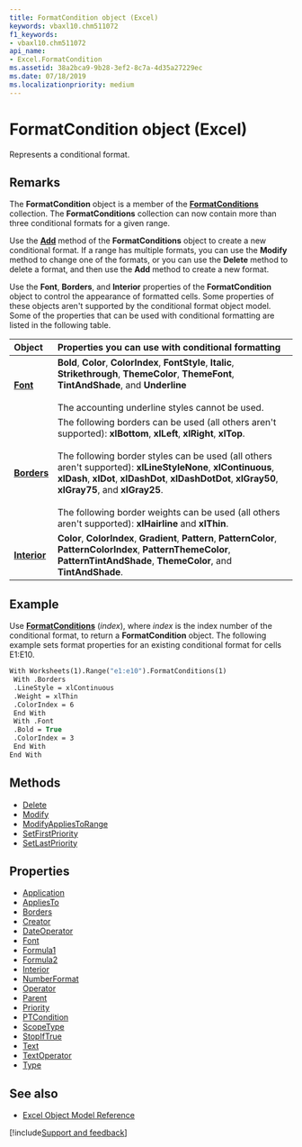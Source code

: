 ```yaml
---
title: FormatCondition object (Excel)
keywords: vbaxl10.chm511072
f1_keywords:
- vbaxl10.chm511072
api_name:
- Excel.FormatCondition
ms.assetid: 38a2bca9-9b28-3ef2-8c7a-4d35a27229ec
ms.date: 07/18/2019
ms.localizationpriority: medium
---
```



# FormatCondition object (Excel)

Represents a conditional format.


## Remarks

The **FormatCondition** object is a member of the **[FormatConditions](Excel.FormatConditions.md)** collection. The **FormatConditions** collection can now contain more than three conditional formats for a given range.

Use the **[Add](Excel.FormatConditions.Add.md)** method of the **FormatConditions** object to create a new conditional format. If a range has multiple formats, you can use the **Modify** method to change one of the formats, or you can use the **Delete** method to delete a format, and then use the **Add** method to create a new format.

Use the **Font**, **Borders**, and **Interior** properties of the **FormatCondition** object to control the appearance of formatted cells. Some properties of these objects aren't supported by the conditional format object model. Some of the properties that can be used with conditional formatting are listed in the following table.

|Object|Properties you can use with conditional formatting|
|:-----|:-------------------------------------------------|
|**[Font](Excel.Font(object).md)**|**Bold**, **Color**, **ColorIndex**, **FontStyle**, **Italic**, **Strikethrough**, **ThemeColor**, **ThemeFont**, **TintAndShade**, and **Underline**<br/><br/>The accounting underline styles cannot be used.|
|**[Borders](Excel.Borders.md)**|The following borders can be used (all others aren't supported): **xlBottom**, **xlLeft**, **xlRight**, **xlTop**.<br/><br/>The following border styles can be used (all others aren't supported): **xlLineStyleNone**, **xlContinuous**, **xlDash**, **xlDot**, **xlDashDot**, **xlDashDotDot**, **xlGray50**, **xlGray75**, and **xlGray25**.<br/><br/>The following border weights can be used (all others aren't supported): **xlHairline** and **xlThin**.|
|**[Interior](Excel.Interior(object).md)**|**Color**, **ColorIndex**, **Gradient**, **Pattern**, **PatternColor**, **PatternColorIndex**, **PatternThemeColor**, **PatternTintAndShade**, **ThemeColor**, and **TintAndShade**.|

## Example

Use **[FormatConditions](Excel.Range.FormatConditions.md)** (_index_), where _index_ is the index number of the conditional format, to return a **FormatCondition** object. The following example sets format properties for an existing conditional format for cells E1:E10.

```vb
With Worksheets(1).Range("e1:e10").FormatConditions(1) 
 With .Borders 
 .LineStyle = xlContinuous 
 .Weight = xlThin 
 .ColorIndex = 6 
 End With 
 With .Font 
 .Bold = True 
 .ColorIndex = 3 
 End With 
End With
```


## Methods

- [Delete](Excel.FormatCondition.Delete.md)
- [Modify](Excel.FormatCondition.Modify.md)
- [ModifyAppliesToRange](Excel.FormatCondition.ModifyAppliesToRange.md)
- [SetFirstPriority](Excel.FormatCondition.SetFirstPriority.md)
- [SetLastPriority](Excel.FormatCondition.SetLastPriority.md)

## Properties

- [Application](Excel.FormatCondition.Application.md)
- [AppliesTo](Excel.FormatCondition.AppliesTo.md)
- [Borders](Excel.FormatCondition.Borders.md)
- [Creator](Excel.FormatCondition.Creator.md)
- [DateOperator](Excel.FormatCondition.DateOperator.md)
- [Font](Excel.FormatCondition.Font.md)
- [Formula1](Excel.FormatCondition.Formula1.md)
- [Formula2](Excel.FormatCondition.Formula2.md)
- [Interior](Excel.FormatCondition.Interior.md)
- [NumberFormat](Excel.FormatCondition.NumberFormat.md)
- [Operator](Excel.FormatCondition.Operator.md)
- [Parent](Excel.FormatCondition.Parent.md)
- [Priority](Excel.FormatCondition.Priority.md)
- [PTCondition](Excel.FormatCondition.PTCondition.md)
- [ScopeType](Excel.FormatCondition.ScopeType.md)
- [StopIfTrue](Excel.FormatCondition.StopIfTrue.md)
- [Text](Excel.FormatCondition.Text.md)
- [TextOperator](Excel.FormatCondition.TextOperator.md)
- [Type](Excel.FormatCondition.Type.md)


## See also

- [Excel Object Model Reference](overview/Excel/object-model.md)

[!include[Support and feedback](~/includes/feedback-boilerplate.md)]
